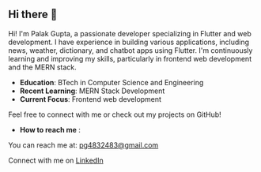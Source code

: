 ## Hi there 👋


Hi! I'm Palak Gupta, a passionate developer specializing in Flutter and web development. I have experience in building various applications, including news, weather, dictionary, and chatbot apps using Flutter. I'm continuously learning and improving my skills, particularly in frontend web development and the MERN stack.

- **Education**: BTech in Computer Science and Engineering
- **Recent Learning**: MERN Stack Development
- **Current Focus**: Frontend web development

Feel free to connect with me or check out my projects on GitHub!

- **How to reach me** :

You can reach me at: [pg4832483@gmail.com](mailto:pg4832483@gmail.com)

Connect with me on [LinkedIn](https://www.linkedin.com/in/palakgupta251121/)


